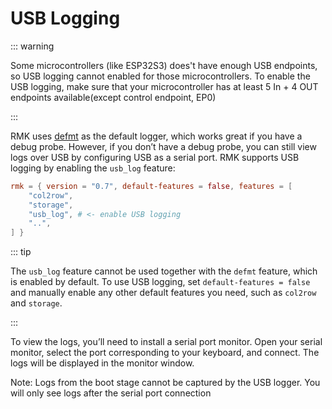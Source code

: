 # USB Logging

::: warning

Some microcontrollers (like ESP32S3) does't have enough USB endpoints, so USB logging cannot enabled for those microcontrollers. To enable the USB logging, make sure that your microcontroller has at least 5 In + 4 OUT endpoints available(except control endpoint, EP0)

:::

RMK uses [defmt](https://defmt.ferrous-systems.com) as the default logger, which works great if you have a debug probe. However, if you don’t have a debug probe, you can still view logs over USB by configuring USB as a serial port. RMK supports USB logging by enabling the `usb_log` feature:

```toml
rmk = { version = "0.7", default-features = false, features = [
    "col2row", 
    "storage",
    "usb_log", # <- enable USB logging
    "..",
] }
```

::: tip

The `usb_log` feature cannot be used together with the `defmt` feature, which is enabled by default. To use USB logging, set `default-features = false` and manually enable any other default features you need, such as `col2row` and `storage`.

:::

To view the logs, you’ll need to install a serial port monitor. Open your serial monitor, select the port corresponding to your keyboard, and connect. The logs will be displayed in the monitor window.

Note: Logs from the boot stage cannot be captured by the USB logger. You will only see logs after the serial port connection
